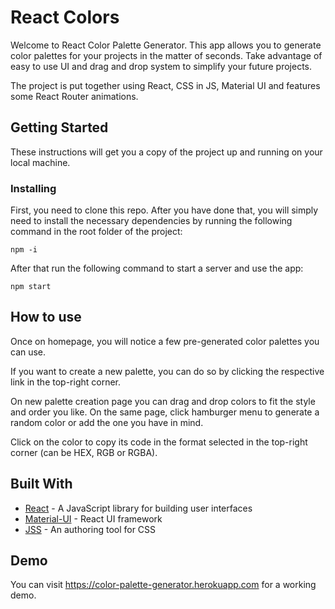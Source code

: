 # React Colors

Welcome to React Color Palette Generator. This app allows you to generate color palettes for your projects in the matter of seconds. Take advantage of easy to use UI and drag and drop system to simplify your future projects.

The project is put together using React, CSS in JS, Material UI and features some React Router animations.

## Getting Started

These instructions will get you a copy of the project up and running on your local machine.

### Installing

First, you need to clone this repo. After you have done that, you will simply need to install the necessary dependencies by running the following command in the root folder of the project:

```
npm -i
```

After that run the following command to start a server and use the app:

```
npm start
```

## How to use

Once on homepage, you will notice a few pre-generated color palettes you can use.

If you want to create a new palette, you can do so by clicking the respective link in the top-right corner.

On new palette creation page you can drag and drop colors to fit the style and order you like. On the same page, click hamburger menu to generate a random color or add the one you have in mind.

Click on the color to copy its code in the format selected in the top-right corner (can be HEX, RGB or RGBA).

## Built With

- [React](https://reactjs.org) - A JavaScript library for building user interfaces
- [Material-UI](https://material-ui.com) - React UI framework
- [JSS](https://cssinjs.org) - An authoring tool for CSS

## Demo

You can visit https://color-palette-generator.herokuapp.com for a working demo.
